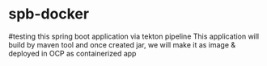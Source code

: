 # spb-docker
#testing this spring boot application via tekton pipeline
This application will build by maven tool and once created jar, we will make it as image & deployed in OCP as containerized app
